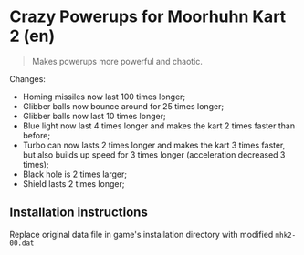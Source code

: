 # Crazy Powerups for Moorhuhn Kart 2 (en)

> Makes powerups more powerful and chaotic.

Changes:

- Homing missiles now last 100 times longer;
- Glibber balls now bounce around for 25 times longer;
- Glibber balls now last 10 times longer;
- Blue light now last 4 times longer and makes the kart 2 times faster than before;
- Turbo can now lasts 2 times longer and makes the kart 3 times faster, but also builds up speed for 3 times longer (acceleration decreased 3 times);
- Black hole is 2 times larger;
- Shield lasts 2 times longer;

## Installation instructions

Replace original data file in game's installation directory with modified `mhk2-00.dat`
